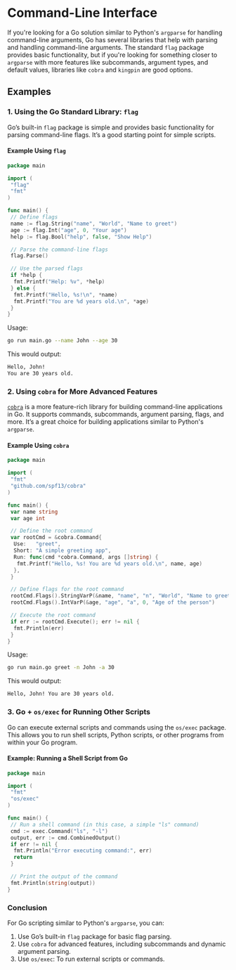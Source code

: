 # Command-Line Interface

If you're looking for a Go solution similar to Python's `argparse` for handling command-line arguments, Go has several libraries that help with parsing and handling command-line arguments. The standard `flag` package provides basic functionality, but if you're looking for something closer to `argparse` with more features like subcommands, argument types, and
default values, libraries like `cobra` and `kingpin` are good options.

## Examples

### 1. **Using the Go Standard Library: `flag`**

Go’s built-in `flag` package is simple and provides basic functionality for parsing command-line flags. It’s a good starting point for simple scripts.

#### Example Using `flag`

```go
package main

import (
 "flag"
 "fmt"
)

func main() {
 // Define flags
 name := flag.String("name", "World", "Name to greet")
 age := flag.Int("age", 0, "Your age")
 help := flag.Bool("help", false, "Show Help")

 // Parse the command-line flags
 flag.Parse()

 // Use the parsed flags
 if *help {
  fmt.Printf("Help: %v", *help)
 } else {
  fmt.Printf("Hello, %s!\n", *name)
  fmt.Printf("You are %d years old.\n", *age)
 }
}
```

Usage:

```bash
go run main.go --name John --age 30
```

This would output:

```bash
Hello, John!
You are 30 years old.
```

### 2. **Using `cobra` for More Advanced Features**

[`cobra`](https://github.com/spf13/cobra) is a more feature-rich library for building command-line applications in Go. It supports commands, subcommands, argument parsing, flags, and more. It’s a great choice for building applications similar to Python's `argparse`.

#### Example Using `cobra`

```go
package main

import (
 "fmt"
 "github.com/spf13/cobra"
)

func main() {
 var name string
 var age int

 // Define the root command
 var rootCmd = &cobra.Command{
  Use:   "greet",
  Short: "A simple greeting app",
  Run: func(cmd *cobra.Command, args []string) {
   fmt.Printf("Hello, %s! You are %d years old.\n", name, age)
  },
 }

 // Define flags for the root command
 rootCmd.Flags().StringVarP(&name, "name", "n", "World", "Name to greet")
 rootCmd.Flags().IntVarP(&age, "age", "a", 0, "Age of the person")

 // Execute the root command
 if err := rootCmd.Execute(); err != nil {
  fmt.Println(err)
 }
}
```

Usage:

```bash
go run main.go greet -n John -a 30
```

This would output:

```bash
Hello, John! You are 30 years old.
```

### 3. **Go + `os/exec` for Running Other Scripts**

Go can execute external scripts and commands using the `os/exec` package. This allows you to run shell scripts, Python scripts, or other programs from within your Go program.

#### Example: Running a Shell Script from Go

```go
package main

import (
 "fmt"
 "os/exec"
)

func main() {
 // Run a shell command (in this case, a simple "ls" command)
 cmd := exec.Command("ls", "-l")
 output, err := cmd.CombinedOutput()
 if err != nil {
  fmt.Println("Error executing command:", err)
  return
 }

 // Print the output of the command
 fmt.Println(string(output))
}
```

### Conclusion

For Go scripting similar to Python's `argparse`, you can:

1. Use Go’s built-in `flag` package for basic flag parsing.
2. Use `cobra` for advanced features, including subcommands and dynamic argument parsing.
3. Use `os/exec`: To run external scripts or commands.
